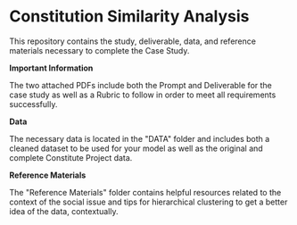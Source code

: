 # Constitution Similarity Analysis
This repository contains the study, deliverable, data, and reference materials necessary to complete the Case Study.

**Important Information**

The two attached PDFs include both the Prompt and Deliverable for the case study as well as a Rubric to follow in order to meet all requirements successfully.

**Data**

The necessary data is located in the "DATA" folder and includes both a cleaned dataset to be used for your model as well as the original and complete Constitute Project data.

**Reference Materials**

The "Reference Materials" folder contains helpful resources related to the context of the social issue and tips for hierarchical clustering to get a better idea of the data, contextually.
